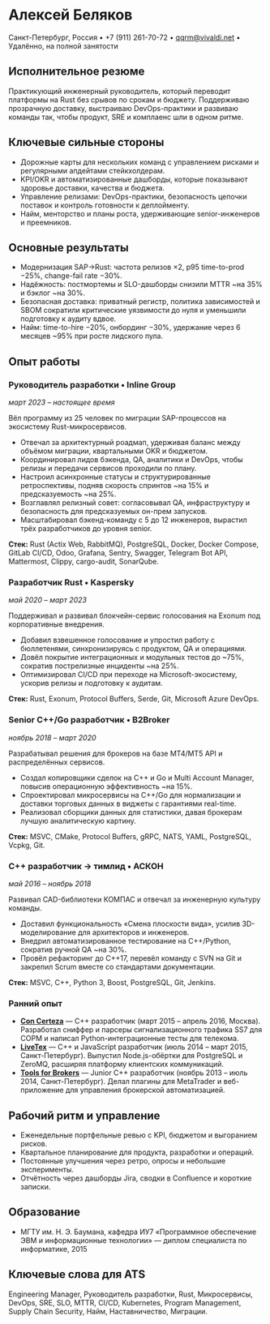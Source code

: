 # Алексей Беляков
Санкт-Петербург, Россия • +7 (911) 261-70-72 • qqrm@vivaldi.net • Удалённо, на полной занятости

## Исполнительное резюме
Практикующий инженерный руководитель, который переводит платформы на Rust без срывов по срокам и бюджету. Поддерживаю прозрачную доставку, выстраиваю DevOps-практики и развиваю команды так, чтобы продукт, SRE и комплаенс шли в одном ритме.

## Ключевые сильные стороны
- Дорожные карты для нескольких команд с управлением рисками и регулярными апдейтами стейкхолдерам.
- KPI/OKR и автоматизированные дашборды, которые показывают здоровье доставки, качества и бюджета.
- Управление релизами: DevOps-практики, безопасность цепочки поставок и контроль готовности к деплойменту.
- Найм, менторство и планы роста, удерживающие senior-инженеров и преемников.

## Основные результаты
- Модернизация SAP→Rust: частота релизов ×2, p95 time-to-prod −25%, change-fail rate −30%.
- Надёжность: постмортемы и SLO-дашборды снизили MTTR ~на 35% и бэклог ~на 30%.
- Безопасная доставка: приватный регистр, политика зависимостей и SBOM сократили критические уязвимости до нуля и уменьшили подготовку к аудиту вдвое.
- Найм: time-to-hire −20%, онбординг −30%, удержание через 6 месяцев ~95% при росте лидского пула.

## Опыт работы

### Руководитель разработки • Inline Group
*март 2023 – настоящее время*

Вёл программу из 25 человек по миграции SAP-процессов на экосистему Rust-микросервисов.
- Отвечал за архитектурный роадмап, удерживая баланс между объёмом миграции, квартальными OKR и бюджетом.
- Координировал лидов бэкенда, QA, аналитики и DevOps, чтобы релизы и передачи сервисов проходили по плану.
- Настроил асинхронные статусы и структурированные ретроспективы, подняв скорость спринтов ~на 15% и предсказуемость ~на 25%.
- Возглавлял релизный совет: согласовывал QA, инфраструктуру и безопасность для предсказуемых он-прем запусков.
- Масштабировал бэкенд-команду с 5 до 12 инженеров, вырастил трёх разработчиков до уровня senior.

**Стек:** Rust (Actix Web, RabbitMQ), PostgreSQL, Docker, Docker Compose, GitLab CI/CD, Odoo, Grafana, Sentry, Swagger, Telegram Bot API, Mattermost, Clippy, cargo-audit, SonarQube.

### Разработчик Rust • Kaspersky
*май 2020 – март 2023*

Поддерживал и развивал блокчейн-сервис голосования на Exonum под корпоративные внедрения.
- Добавил взвешенное голосование и упростил работу с бюллетенями, синхронизируясь с продуктом, QA и операциями.
- Довёл покрытие интеграционных и модульных тестов до ~75%, сократив пострелизные инциденты ~на 25%.
- Оптимизировал CI/CD при переходе на Microsoft-экосистему, ускорив релизы и подготовку к аудитам.

**Стек:** Rust, Exonum, Protocol Buffers, Serde, Git, Microsoft Azure DevOps.

### Senior C++/Go разработчик • B2Broker
*ноябрь 2018 – март 2020*

Разрабатывал решения для брокеров на базе MT4/MT5 API и распределённых сервисов.
- Создал копировщики сделок на C++ и Go и Multi Account Manager, повысив операционную эффективность ~на 15%.
- Спроектировал микросервисы на C++/Go для нормализации и доставки торговых данных в виджеты с гарантиями real-time.
- Реализовал сборщики данных для статистики, давая брокерам лучшую аналитическую картину.

**Стек:** MSVC, CMake, Protocol Buffers, gRPC, NATS, YAML, PostgreSQL, Vcpkg, Git.

### C++ разработчик → тимлид • АСКОН
*май 2016 – ноябрь 2018*

Развивал CAD-библиотеки КОМПАС и отвечал за инженерную культуру команды.
- Доставил функциональность «Смена плоскости вида», усилив 3D-моделирование для архитекторов и инженеров.
- Внедрил автоматизированное тестирование на C++/Python, сократив ручной QA ~на 30%.
- Провёл рефакторинг до C++17, перевёл команду с SVN на Git и закрепил Scrum вместе со стандартами документации.

**Стек:** MSVC, C++, Python 3, Boost, PostgreSQL, Git, Jenkins.

### Ранний опыт

- **[Con Certeza](https://concerteza.ru)** — C++ разработчик (март 2015 – апрель 2016, Москва). Разработал сниффер и парсеры сигнализационного трафика SS7 для СОРМ и написал Python-интеграционные тесты для телекома.
- **[LiveTex](https://livetex.ru)** — C++ и JavaScript разработчик (июль 2014 – март 2015, Санкт-Петербург). Выпустил Node.js-обёртки для PostgreSQL и ZeroMQ, расширяя платформу клиентских коммуникаций.
- **[Tools for Brokers](https://t4b.com/)** — Junior C++ разработчик (ноябрь 2013 – июль 2014, Санкт-Петербург). Делал плагины для MetaTrader и веб-приложение для управления брокерской автоматизацией.

## Рабочий ритм и управление
- Еженедельные портфельные ревью с KPI, бюджетом и выгоранием рисков.
- Квартальное планирование для продукта, разработки и операций.
- Постоянные улучшения через ретро, опросы и небольшие эксперименты.
- Отчётность через дашборды Jira, сводки в Confluence и короткие записки.

## Образование
- МГТУ им. Н. Э. Баумана, кафедра ИУ7 «Программное обеспечение ЭВМ и информационные технологии» — диплом специалиста по информатике, 2015

## Ключевые слова для ATS
Engineering Manager, Руководитель разработки, Rust, Микросервисы, DevOps, SRE, SLO, MTTR, CI/CD, Kubernetes, Program Management, Supply Chain Security, Найм, Наставничество, Миграции.
